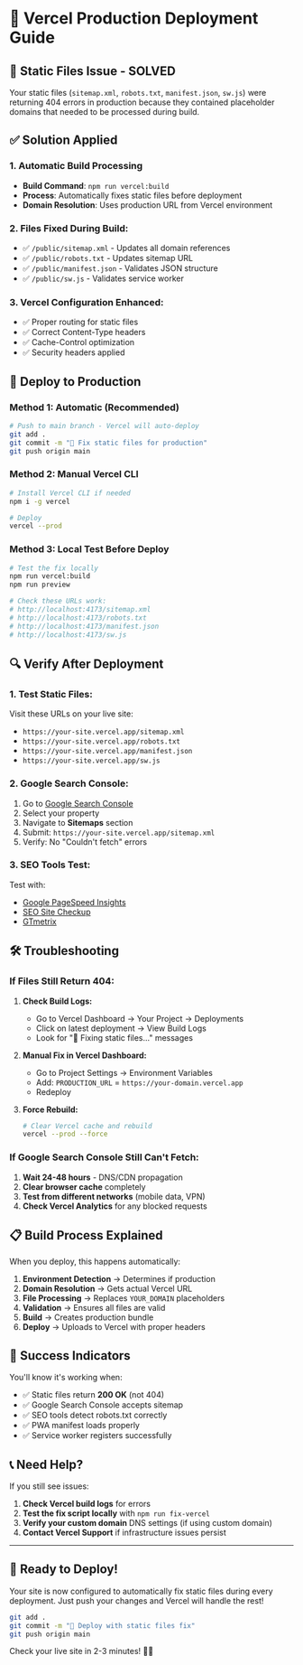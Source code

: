 # 🚀 Vercel Production Deployment Guide

## 🔧 **Static Files Issue - SOLVED**

Your static files (`sitemap.xml`, `robots.txt`, `manifest.json`, `sw.js`) were returning 404 errors in production because they contained placeholder domains that needed to be processed during build.

## ✅ **Solution Applied**

### **1. Automatic Build Processing**
- **Build Command**: `npm run vercel:build` 
- **Process**: Automatically fixes static files before deployment
- **Domain Resolution**: Uses production URL from Vercel environment

### **2. Files Fixed During Build:**
- ✅ `/public/sitemap.xml` - Updates all domain references
- ✅ `/public/robots.txt` - Updates sitemap URL
- ✅ `/public/manifest.json` - Validates JSON structure
- ✅ `/public/sw.js` - Validates service worker

### **3. Vercel Configuration Enhanced:**
- ✅ Proper routing for static files
- ✅ Correct Content-Type headers
- ✅ Cache-Control optimization
- ✅ Security headers applied

## 🎯 **Deploy to Production**

### **Method 1: Automatic (Recommended)**
```bash
# Push to main branch - Vercel will auto-deploy
git add .
git commit -m "🔧 Fix static files for production"
git push origin main
```

### **Method 2: Manual Vercel CLI**
```bash
# Install Vercel CLI if needed
npm i -g vercel

# Deploy
vercel --prod
```

### **Method 3: Local Test Before Deploy**
```bash
# Test the fix locally
npm run vercel:build
npm run preview

# Check these URLs work:
# http://localhost:4173/sitemap.xml
# http://localhost:4173/robots.txt
# http://localhost:4173/manifest.json
# http://localhost:4173/sw.js
```

## 🔍 **Verify After Deployment**

### **1. Test Static Files:**
Visit these URLs on your live site:
- `https://your-site.vercel.app/sitemap.xml`
- `https://your-site.vercel.app/robots.txt`
- `https://your-site.vercel.app/manifest.json`
- `https://your-site.vercel.app/sw.js`

### **2. Google Search Console:**
1. Go to [Google Search Console](https://search.google.com/search-console)
2. Select your property
3. Navigate to **Sitemaps** section
4. Submit: `https://your-site.vercel.app/sitemap.xml`
5. Verify: No "Couldn't fetch" errors

### **3. SEO Tools Test:**
Test with:
- [Google PageSpeed Insights](https://pagespeed.web.dev/)
- [SEO Site Checkup](https://seositecheckup.com/)
- [GTmetrix](https://gtmetrix.com/)

## 🛠️ **Troubleshooting**

### **If Files Still Return 404:**

1. **Check Build Logs:**
   - Go to Vercel Dashboard → Your Project → Deployments
   - Click on latest deployment → View Build Logs
   - Look for "🔧 Fixing static files..." messages

2. **Manual Fix in Vercel Dashboard:**
   - Go to Project Settings → Environment Variables
   - Add: `PRODUCTION_URL` = `https://your-domain.vercel.app`
   - Redeploy

3. **Force Rebuild:**
   ```bash
   # Clear Vercel cache and rebuild
   vercel --prod --force
   ```

### **If Google Search Console Still Can't Fetch:**

1. **Wait 24-48 hours** - DNS/CDN propagation
2. **Clear browser cache** completely
3. **Test from different networks** (mobile data, VPN)
4. **Check Vercel Analytics** for any blocked requests

## 📋 **Build Process Explained**

When you deploy, this happens automatically:

1. **Environment Detection** → Determines if production
2. **Domain Resolution** → Gets actual Vercel URL
3. **File Processing** → Replaces `YOUR_DOMAIN` placeholders
4. **Validation** → Ensures all files are valid
5. **Build** → Creates production bundle
6. **Deploy** → Uploads to Vercel with proper headers

## 🎉 **Success Indicators**

You'll know it's working when:
- ✅ Static files return **200 OK** (not 404)
- ✅ Google Search Console accepts sitemap
- ✅ SEO tools detect robots.txt correctly
- ✅ PWA manifest loads properly
- ✅ Service worker registers successfully

## 📞 **Need Help?**

If you still see issues:
1. **Check Vercel build logs** for errors
2. **Test the fix script locally** with `npm run fix-vercel`
3. **Verify your custom domain** DNS settings (if using custom domain)
4. **Contact Vercel Support** if infrastructure issues persist

---

## 🚀 **Ready to Deploy!**

Your site is now configured to automatically fix static files during every deployment. Just push your changes and Vercel will handle the rest!

```bash
git add .
git commit -m "🚀 Deploy with static files fix"
git push origin main
```

Check your live site in 2-3 minutes! 🎯✨
